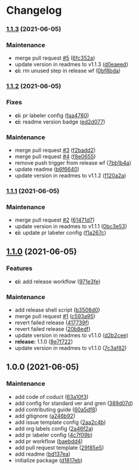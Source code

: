# Changelog
### [1.1.3](https://github.com/fitmarkets/.github/compare/v1.1.2...v1.1.3) (2021-06-05)


### Maintenance

* merge pull request [#5](https://github.com/fitmarkets/.github/issues/5) ([6fc352a](https://github.com/fitmarkets/.github/commits/6fc352a489f44fba6f8ab964f61de87ea0410a8d))
* update version in readmes to v1.1.3 ([d0eaeed](https://github.com/fitmarkets/.github/commits/d0eaeed97d43f4a5fc43b03408505f656105a03c))
* **ci:** rm unused step in release wf ([0bf8bda](https://github.com/fitmarkets/.github/commits/0bf8bda79968e648246d55dfbaf7eb98816a6331))

### [1.1.2](https://github.com/fitmarkets/.github/compare/v1.1.1...v1.1.2) (2021-06-05)


### Fixes

* **ci:** pr labeler config ([faa4780](https://github.com/fitmarkets/.github/commits/faa4780475f58cfe6fa83704f8a8dd917946db4a))
* **ci:** readme version badge ([ed2d077](https://github.com/fitmarkets/.github/commits/ed2d077f09abea722d57cd8448ba46216fabdb14))


### Maintenance

* merge pull request [#3](https://github.com/fitmarkets/.github/issues/3) ([f2badd2](https://github.com/fitmarkets/.github/commits/f2badd23a7b1563244e00bf1a6091bc04d729484))
* merge pull request [#4](https://github.com/fitmarkets/.github/issues/4) ([f8e0655](https://github.com/fitmarkets/.github/commits/f8e065525864ad98c2990ec0de128577f480f932))
* remove push trigger from release wf ([7bb1b4a](https://github.com/fitmarkets/.github/commits/7bb1b4aaaee7f28c99c5e5f6fba1b88dc0f96335))
* update readme ([b6f6640](https://github.com/fitmarkets/.github/commits/b6f6640c1a366b6fe97f6fc879fb7a6080bab080))
* update version in readmes to v1.1.2 ([f120a2a](https://github.com/fitmarkets/.github/commits/f120a2abb2ccd3ca1a3dd8a4debec5d68729f0c1))

### [1.1.1](https://github.com/fitmarkets/.github/compare/v1.1.0...v1.1.1) (2021-06-05)


### Maintenance

* merge pull request [#2](https://github.com/fitmarkets/.github/issues/2) ([61471d7](https://github.com/fitmarkets/.github/commits/61471d7a82e6fe6605c6c989f05fb31945732941))
* update version in readmes to v1.1.1 ([0bc3e53](https://github.com/fitmarkets/.github/commits/0bc3e5356ed3cabe6006865da999c0f1b34d95c1))
* **ci:** update pr labeler config ([f1a267c](https://github.com/fitmarkets/.github/commits/f1a267c8b91feb246aa972d6156a12c7dcc35d1a))

## [1.1.0](https://github.com/fitmarkets/.github/compare/v1.0.0...v1.1.0) (2021-06-05)


### Features

* **ci:** add release workflow ([971e3fe](https://github.com/fitmarkets/.github/commits/971e3fea1c89296795e7d9b4be7c76bd82dd11b6))


### Maintenance

* add release shell script ([b3508d0](https://github.com/fitmarkets/.github/commits/b3508d09cdfaafef34f97b70c3b92b7cdf35cf82))
* merge pull request [#1](https://github.com/fitmarkets/.github/issues/1) ([c593a95](https://github.com/fitmarkets/.github/commits/c593a95947f9cc02f7a319dfe01ae74a81517014))
* revert failed release ([417739f](https://github.com/fitmarkets/.github/commits/417739f0d9be42377894c8f9ebbbd8ce49271bd8))
* revert failed release ([20b8edf](https://github.com/fitmarkets/.github/commits/20b8edf03b97384356237987435ca733e631bc52))
* update version in readmes to v1.1.0 ([d2b2cee](https://github.com/fitmarkets/.github/commits/d2b2cee26fe6bcbbf18af2f96404b067b479d5f8))
* **release:** 1.1.0 ([8e7f722](https://github.com/fitmarkets/.github/commits/8e7f722f0afa5f02976ff4b6c3ed2ba0a3236469))
* update version in readmes to v1.1.0 ([7c3af82](https://github.com/fitmarkets/.github/commits/7c3af82c8a9d585eddc4379aa935e57ac69036a1))

## 1.0.0 (2021-06-05)


### Maintenance

* add code of coduct ([63a10f3](https://github.com/fitmarkets/.github/commits/63a10f36d3a2ca0ed245c9857d110c73be7f8744))
* add config for standard ver and gren ([389d07d](https://github.com/fitmarkets/.github/commits/389d07d1c0306892242c9a5aff433fc74c1861f7))
* add contributing guide ([60a5df8](https://github.com/fitmarkets/.github/commits/60a5df839dd39658603f75f8c7a6e5a80ac2c774))
* add gitignore ([a246b92](https://github.com/fitmarkets/.github/commits/a246b922dfb41f596402b88c2be510a641eb2926))
* add issue template config ([2aa2c4b](https://github.com/fitmarkets/.github/commits/2aa2c4b9dfbd819c65c0aa7ad8240d10bc33e824))
* add org labels config ([2a46f2a](https://github.com/fitmarkets/.github/commits/2a46f2a753e27850fd5efb4ef8a28db26503932f))
* add pr labeler config ([4c7f09b](https://github.com/fitmarkets/.github/commits/4c7f09ba055b499d4446f10ad0b0224f9d2fea86))
* add pr workflow ([baebdd4](https://github.com/fitmarkets/.github/commits/baebdd4c82d00ae76f6d687768a183169f6f302b))
* add pull request template ([29f85e5](https://github.com/fitmarkets/.github/commits/29f85e53092bcbdd7b47dccd7fc9a8720547ff79))
* add readme ([bd137ea](https://github.com/fitmarkets/.github/commits/bd137ea8ad88d03e59a238a0ec348975003ea766))
* initialize package ([d1817eb](https://github.com/fitmarkets/.github/commits/d1817eb6fc9fe56d05ce15440c3fddc080534a0f))
